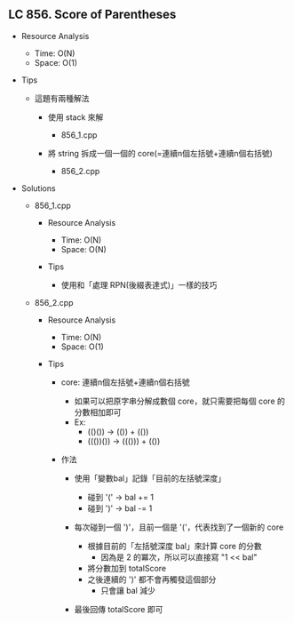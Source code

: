 ## LC 856. Score of Parentheses
- Resource Analysis
    - Time: O(N)
    - Space: O(1)

- Tips
    - 這題有兩種解法
        - 使用 stack 來解
            - 856_1.cpp

        - 將 string 拆成一個一個的 core(=連續n個左括號+連續n個右括號) 
            - 856_2.cpp

- Solutions
    - 856_1.cpp
        - Resource Analysis
            - Time: O(N)
            - Space: O(N)
        
        - Tips
            - 使用和「處理 RPN(後綴表達式)」一樣的技巧
             
    - 856_2.cpp
        - Resource Analysis
            - Time: O(N)
            - Space: O(1)
        
        - Tips
            - core: 連續n個左括號+連續n個右括號
                - 如果可以把原字串分解成數個 core，就只需要把每個 core 的分數相加即可
                - Ex:
                    - (()()) -> (()) + (())
                    - ((())()) -> ((())) + (())
            
            - 作法
                - 使用「變數bal」記錄「目前的左括號深度」
                    - 碰到 '(' -> bal += 1
                    - 碰到 ')' -> bal -= 1
                
                - 每次碰到一個 ')'，且前一個是 '('，代表找到了一個新的 core
                    - 根據目前的「左括號深度 bal」來計算 core 的分數
                        - 因為是 2 的冪次，所以可以直接寫 "1 << bal" 
                    - 將分數加到 totalScore 
                    - 之後連續的 ')' 都不會再觸發這個部分
                        - 只會讓 bal 減少

                - 最後回傳 totalScore 即可